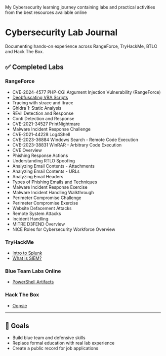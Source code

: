 My Cybersecurity learning journey containing labs and practical activities from the best resources available online
# Cybersecurity Lab Journal

Documenting hands-on experience across RangeForce, TryHackMe, BTLO and Hack The Box.

## ✅ Completed Labs

### RangeForce
- CVE-2024-4577 PHP-CGI Argument Injection Vulnerability (RangeForce)
- [Deobfuscating VBA Scripts](RangeForce)
- Tracing with strace and ltrace
- Ghidra 1: Static Analysis
- REvil Detection and Response
- Conti Detection and Response
- CVE-2021-34527 PrintNightmare
- Malware Incident Response Challenge
- CVE-2021-44228 Log4Shell
- CVE-2023-36884 Windows Search - Remote Code Execution
- CVE-2023-38831 WinRAR - Arbitrary Code Execution
- CVE Overview
- Phishing Response Actions
- Understanding RTLO Spoofing
- Analyzing Email Contents - Attachments
- Analyzing Email Contents - URLs
- Analyzing Email Headers
- Types of Phishing Emails and Techniques
- Malware Incident Response Exercise
- Malware Incident Handling Walkthrough
- Perimeter Compromise Challenge
- Perimeter Compromise Exercise
- Website Defacement Attacks
- Remote System Attacks
- Incident Handling
- MITRE D3FEND Overview
- NICE Roles for Cybersecurity Workforce Overview

### TryHackMe
- [Intro to Splunk](./tryhackme/intro-to-splunk.md)
- [What is SIEM?](./tryhackme/what-is-siem.md)

### Blue Team Labs Online
- [PowerShell Artifacts](./btlo/powershell-artifacts.md)

### Hack The Box
- [Oopsie](./hackthebox/oopsie.md)

---

## 🎯 Goals
- Build blue team and defensive skills
- Replace formal education with real lab experience
- Create a public record for job applications
